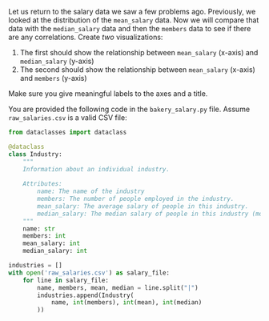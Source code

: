 Let us return to the salary data we saw a few problems ago. Previously, we looked at the distribution of the `mean_salary` data. Now we will compare that data with the `median_salary` data and then the `members` data to see if there are any correlations. Create *two* visualizations:

1. The first should show the relationship between `mean_salary` (x-axis) and `median_salary` (y-axis)
2. The second should show the relationship between `mean_salary` (x-axis) and `members` (y-axis)

Make sure you give meaningful labels to the axes and a title.

You are provided the following code in the `bakery_salary.py` file. Assume `raw_salaries.csv` is a valid CSV file:

```python
from dataclasses import dataclass

@dataclass
class Industry:
    """
    Information about an individual industry.
    
    Attributes:
        name: The name of the industry
        members: The number of people employed in the industry.
        mean_salary: The average salary of people in this industry.
        median_salary: The median salary of people in this industry (more robust to outliers).
    """
    name: str
    members: int
    mean_salary: int
    median_salary: int

industries = []
with open('raw_salaries.csv') as salary_file:
    for line in salary_file:
        name, members, mean, median = line.split("|")
        industries.append(Industry(
            name, int(members), int(mean), int(median)
        ))
```
